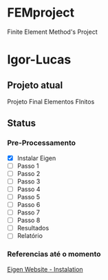 # FEMproject
Finite Element Method's Project

# Igor-Lucas

## Projeto atual

Projeto Final Elementos FInitos

## Status

### Pre-Processamento
- [X] Instalar Eigen
- [ ] Passo 1
- [ ] Passo 2
- [ ] Passo 3
- [ ] Passo 4
- [ ] Passo 5
- [ ] Passo 6
- [ ] Passo 7
- [ ] Passo 8
- [ ] Resultados
- [ ] Relatório

### Referencias até o momento

[Eigen Website - Instalation](http://eigen.tuxfamily.org/index.php?title=IDEs#Visual_Studio)
